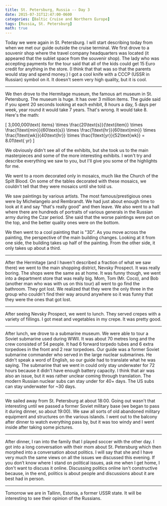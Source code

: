 ```yaml
---
title: St. Petersburg, Russia -- Day 3
date: 2015-07-31T12:47:00-0600
categories: [Baltic Cruise and Northern Europe]
tags: [Russia, St. Petersburg]
math: true
---
```


Today we were again in St. Petersburg. I will start describing today from when
we met our guide outside the cruise terminal. We first drove to a souvenir shop
where the travel company headquarters was located (it appeared that the sublet
space from the souvenir shop). The lady who was accepting payments for the tour
said that all of the kids could get 15 Euro credit for anything in the store. (I
think that that was so that the parents would stay and spend money.) I got a
cool knife with a CCCP (USSR in Russian) symbol on it. It doesn't seem very high
quality, but it is cool.

---

We then drove to the Hermitage museum, the famous art museum in St. Petersburg.
The museum is huge. It has over 3 million items. The guide said if you spent 20
seconds looking at each exhibit, 8 hours a day, 5 days per week, year round it
would take 7 years. That's wrong. It would take 8. Here's the math:

\[ 3,000,000\text{ items} \times \frac{20\text{s}}{\text{item}} \times
\frac{1\text{min}}{60\text{s}} \times \frac{1\text{hr}}{60\text{min}} \times
\frac{1\text{wk}}{40\text{hr}} \times \frac{1\text{yr}}{52\text{wk}} =
8.01\text{ yr} \]

We obviously didn't see all of the exhibits, but she took us to the main
masterpieces and some of the more interesting exhibits. I won't try and describe
everything we saw to you, but I'll give you some of the highlights for me.

We went to a room decorated only in mosaics, much like the Church of the Spilt
Blood. On some of the tables decorated with these mosaics, we couldn't tell that
they were mosaics until she told us.

We saw paintings by various artists. The most famous/prestigious ones were by
Michelangelo and Rembrandt. We had just about enough time to look at it and say
"that's really good" and then leave. We also went to a hall where there are
hundreds of portraits of various generals in the Russian army during the Czar
period. She said that the worse paintings were put on the top, and the better
quality ones were on the bottom.

We then went to a cool painting that is "3D". As you move across the painting,
the perspective of the main building changes. Looking at it from one side, the
building takes up half of the painting. From the other side, it only takes up
about a third.

---

After the Hermitage (and I haven't described a fraction of what we saw there) we
went to the main shopping district, Nevsky Prospect. It was really boring. The
shops were the same as at home. It was funny though, we went into a department
store that was really big. Mom, Tom (Mr. Coco), and Bob (another man who was
with us on this tour) all went to go find the bathroom. They got lost. We
realized that they were the only three in the group who couldn't find their way
around anywhere so it was funny that they were the ones that got lost.

---

After seeing Nevsky Prospect, we went to lunch. They served crepes with a
variety of fillings. I got meat and vegetables in my crepe. It was pretty good.

---

After lunch, we drove to a submarine museum. We were able to tour a Soviet
submarine used during WWII. It was about 70 metres long and the crew consisted
of 54 people. It had 6 forward torpedo tubes and 6 extra torpedoes in the front
and 2 rear torpedoes. Our guide was a former Soviet submarine commander who
served in the large nuclear submarines. He didn't speak a word of English, so
our guide had to translate what he was saying. The submarine that we went in
could only stay underwater for 72 hours because it didn't have enough battery
capacity. I think that air was also an issue, but it was rather unclear coming
through translation. The modern Russian nuclear subs can stay under for 40+
days. The US subs can stay underwater for ~30 days.

---

We sailed away from St. Petersburg at about 18:00. Going out wasn't that
interesting until we passed a former Soviet military base (we began to pass it
during dinner, so about 19:00). We saw all sorts of old abandoned military
equipment and structures on the various islands. I went out to the balcony after
dinner to watch everything pass by, but it was too windy and I went inside after
taking some pictures.

---

After dinner, I ran into the family that I played soccer with the other day. I
got into a long conversation with their mom about St. Petersburg which then
morphed into a conversation about politics. I will say that she and I have very
much the same views on all the issues we discussed this evening. If you don’t
know where I stand on political issues, ask me when I get home, I don't want to
discuss it online. Discussing politics online isn't constructive because, in the
end, politics is about people and discussions about it are best had in person.

---

Tomorrow we are in Tallinn, Estonia, a former USSR state. It will be interesting
to see their opinion of the Russians.
